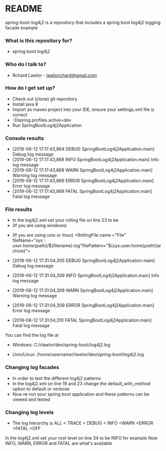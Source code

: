 # README #

spring-boot-log4j2 is a repository that includes a spring boot log4j2 logging facade example

### What is this repository for? ###

* spring boot log4j2

### Who do I talk to? ###

* Rchard Lawlor - lawlorichard@gmail.com

### How do I get set up? ###

* Check out (clone) git repository 
* Install java 8
* Import as maven project into your IDE, ensure your settings.xml file is correct
* -Dspring.profiles.active=dev
* Run SpringBootLog4j2Application 

### Console results ###

* [2019-06-12 17:17:43,864 DEBUG SpringBootLog4j2Application.main] Debug log message
* [2019-06-12 17:17:43,868 INFO SpringBootLog4j2Application.main] Info log message
* [2019-06-12 17:17:43,868 WARN SpringBootLog4j2Application.main] Warning log message
* [2019-06-12 17:17:43,869 ERROR SpringBootLog4j2Application.main] Error log message
* [2019-06-12 17:17:43,869 FATAL SpringBootLog4j2Application.main] Fatal log message

### File results ###

* In the log4j2.xml set your rolling file on line 23 to be
* (If you are using windows)
<RollingFile name ="File" fileName="C:${path}/${filename}.log" filePattern="C:${path}/${archive}">  
  
* (If you are using unix or linux)
<RollingFile name ="File" fileName="${sys:user.home}${path}/${filename}.log"filePattern="${sys:user.home}${path}/${archive}">

* [2019-06-12 17:31:04,305 DEBUG SpringBootLog4j2Application.main] Debug log message
* [2019-06-12 17:31:04,309 INFO SpringBootLog4j2Application.main] Info log message
* [2019-06-12 17:31:04,309 WARN SpringBootLog4j2Application.main] Warning log message
* [2019-06-12 17:31:04,309 ERROR SpringBootLog4j2Application.main] Error log message
* [2019-06-12 17:31:04,310 FATAL SpringBootLog4j2Application.main] Fatal log message

You can find the log file at 

* Windows:
C:/rlawlor/dev/spring-boot/log4j2.log

* Unix/Linux:
/home/username/rlawlor/dev/spring-boot/log4j2.log

### Changing log facades ###

* In order to test the different log4j2 patterns 
* In the log4j2.xml on line 19 and 23 change the default_with_method option to default or verbose
* Now re-run your spring boot application and these patterns can be viewed and tested

### Changing log levels ###

* The log hierarchy is 
ALL < TRACE < DEBUG < INFO <WARN <ERROR <FATAL <OFF

In the log4j2.xml set your root level on line 34 to be INFO for example 
Now INFO, WARN, ERROR and FATAL are what's available



